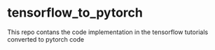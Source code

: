 # tensorflow_to_pytorch
This repo contans the code implementation in the tensorflow tutorials converted to pytorch code

